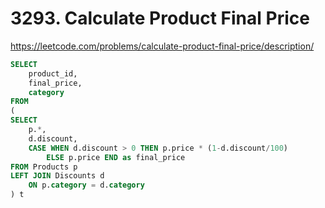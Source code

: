 # 3293. Calculate Product Final Price
https://leetcode.com/problems/calculate-product-final-price/description/

```sql
SELECT 
    product_id,
    final_price, 
    category
FROM 
(
SELECT 
    p.*, 
    d.discount,
    CASE WHEN d.discount > 0 THEN p.price * (1-d.discount/100) 
        ELSE p.price END as final_price 
FROM Products p 
LEFT JOIN Discounts d
    ON p.category = d.category
) t
```
